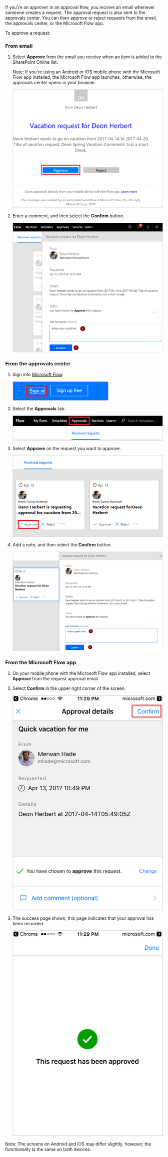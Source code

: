 <!--## Approve a request-->

If you're an approver in an approval flow, you receive an email whenever someone creates a request. The approval request is also sent to the approvals center. You can then approve or reject requests from the email, the approvals center, or the Microsoft Flow app.

To approve a request:

### From email

1. Select **Approve** from the email you receive when an item is added to the SharePoint Online list.

     Note: If you're using an Android or iOS mobile phone with the Microsoft Flow app installed, the Microsoft Flow app launches, otherwise, the approvals center opens in your browser.

     ![request email](./media/modern-approvals/email-approval-request.png)

1. Enter a comment, and then select the **Confirm** button.

     ![enter comment](./media/modern-approvals/request-in-approval-center.png)

### From the approvals center

1. Sign into [Microsoft Flow](https://flow.microsoft.com).

     ![sign in](./media/modern-approvals/sign-in.png)

1. Select the **Approvals** tab.

     ![create from blank](./media/modern-approvals/approvals-tab.png)

1. Select **Approve** on the request you want to approve.

     ![create from blank](./media/modern-approvals/approvals-cards.png)

1. Add a note, and then select the **Confirm** button.

     ![add note then confirm](./media/modern-approvals/approval-selection-card.png)

### From the Microsoft Flow app

1. On your mobile phone with the Microsoft Flow app installed, select **Approve** from the request approval email.

1. Select **Confirm** in the upper right corner of the screen.

     ![select confirm](./media/modern-approvals/mobile-approval.png)

1. The success page shows; this page indicates that your approval has been recorded.

     ![success page](./media/modern-approvals/mobile-approval-confirmation.png)

Note: The screens on Android and iOS may differ slightly, however, the functionality is the same on both devices.